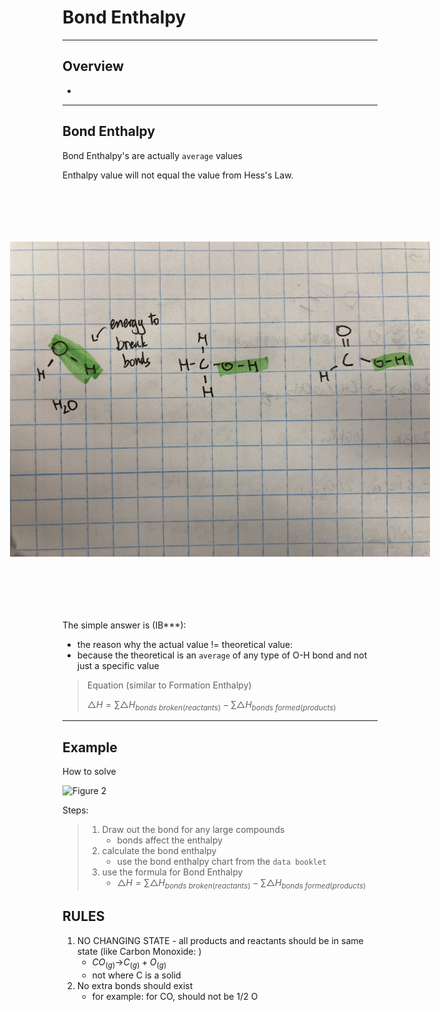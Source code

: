 # Bond Enthalpy
---
## Overview
- 

---
## Bond Enthalpy
Bond Enthalpy's are actually `average` values

Enthalpy value will not equal the value from Hess's Law.

<img src="../images/1.3fig1.JPG" id="Figure 1" style="transform: rotate(-90deg);"></img>

The simple answer is (IB***):
- the reason why the actual value != theoretical value:
- because the theoretical is an `average` of any type of O-H bond and not just a specific value

> Equation (similar to Formation Enthalpy)
>
> $\triangle{H} = \sum{\triangle{H}}_{bonds\ broken (reactants)} - \sum{\triangle{H}}_{bonds\ formed(products)}$

---
## Example

How to solve

![Figure 2](../images/1.3fig2.png)

Steps:
>1. Draw out the bond for any large compounds
>       - bonds affect the enthalpy
>2. calculate the bond enthalpy
>       - use the bond enthalpy chart from the `data booklet`
>3. use the formula for Bond Enthalpy
>       - $\triangle{H} = \sum{\triangle{H}}_{bonds\ broken (reactants)} - \sum{\triangle{H}}_{bonds\ formed(products)}$


## RULES

1. NO CHANGING STATE - all products and reactants should be in same state (like Carbon Monoxide: )
    - $CO_{(g)}$&rarr;$C_{(g)} + O_{(g)}$
    - not where C is a solid
2. No extra bonds should exist
    - for example: for CO, should not be 1/2 O



